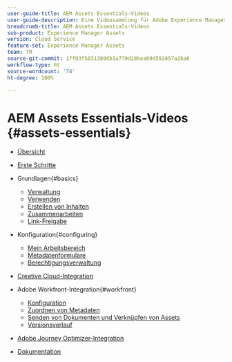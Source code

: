 ```yaml
---
user-guide-title: AEM Assets Essentials-Videos
user-guide-description: Eine Videosammlung für Adobe Experience Manager Assets Essentials.
breadcrumb-title: AEM Assets Essentials-Videos
sub-product: Experience Manager Assets
version: Cloud Service
feature-set: Experience Manager Assets
team: TM
source-git-commit: 1ff03f5031389db1a779d28beab9d592857a2ba6
workflow-type: ht
source-wordcount: '74'
ht-degree: 100%

---
```



# AEM Assets Essentials-Videos {#assets-essentials}

+ [Übersicht](overview.md)

+ [Erste Schritte](./getting-started.md)

+ Grundlagen{#basics}
   + [Verwaltung](basics/managing.md)
   + [Verwenden](basics/using.md)
   + [Erstellen von Inhalten](basics/creating.md)
   + [Zusammenarbeiten](basics/collaborating.md)
   + [Link-Freigabe](basics/link-sharing.md)

+ Konfiguration{#configuring}
   + [Mein Arbeitsbereich](configuring/my-workspace.md)
   + [Metadatenformulare](configuring/metadata-forms.md)
   + [Berechtigungsverwaltung](configuring/permissions-management.md)

+ [Creative Cloud-Integration](integrations/creative-cloud.md)

+ Adobe Workfront-Integration{#workfront}
   + [Konfiguration](./integrations/workfront/configure.md)
   + [Zuordnen von Metadaten](./integrations/workfront/map-metadata.md)
   + [Senden von Dokumenten und Verknüpfen von Assets](./integrations/workfront/link-send.md)
   + [Versionsverlauf](./integrations/workfront/versions.md)

+ [Adobe Journey Optimizer-Integration](https://experienceleague.adobe.com/docs/journey-optimizer-learn/tutorials/create-messages/create-email-content-with-the-message-editor.html?lang=de)

+ [Dokumentation](https://experienceleague.adobe.com/docs/experience-manager-assets-essentials/help/introduction.html?lang=de)
